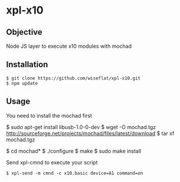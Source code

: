 # xpl-x10

## Objective

Node JS layer to execute x10 modules with mochad

## Installation

    $ git clone https://github.com/wiseflat/xpl-x10.git
    $ npm update

## Usage

You need to install the mochad first

$ sudo apt-get install libusb-1.0-0-dev
$ wget -O mochad.tgz http://sourceforge.net/projects/mochad/files/latest/download 
$ tar xf mochad.tgz


$ cd mochad*
$ ./configure
$ make
$ sudo make install

Send xpl-cmnd to execute your script

    $ xpl-send -m cmnd -c x10.basic device=A1 command=on

